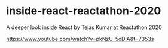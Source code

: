 # inside-react-reactathon-2020

A deeper look inside React by Tejas Kumar at Reactathon 2020

https://www.youtube.com/watch?v=pkNzU-5oDiA&t=7353s
